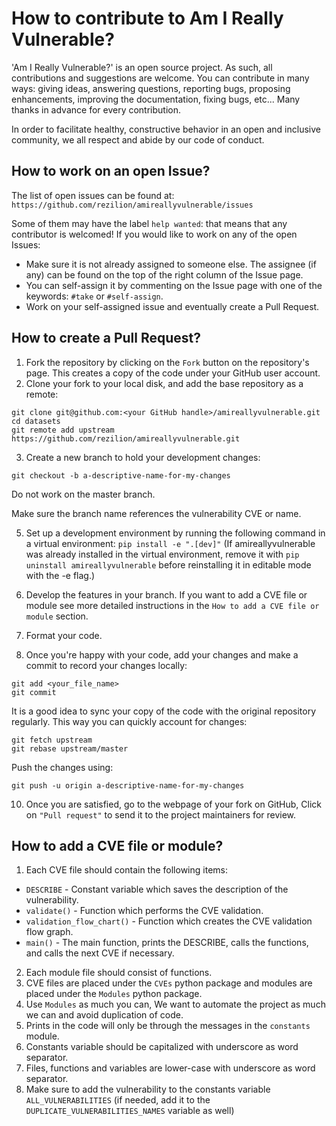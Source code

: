 # How to contribute to Am I Really Vulnerable?

'Am I Really Vulnerable?' is an open source project. As such, all contributions and suggestions are welcome.
You can contribute in many ways: giving ideas, answering questions, reporting bugs, proposing enhancements, 
improving the documentation, fixing bugs, etc...
Many thanks in advance for every contribution.

In order to facilitate healthy, constructive behavior in an open and inclusive community, 
we all respect and abide by our code of conduct.

## How to work on an open Issue?

The list of open issues can be found at: `https://github.com/rezilion/amireallyvulnerable/issues`

Some of them may have the label `help wanted`: that means that any contributor is welcomed!
If you would like to work on any of the open Issues:
- Make sure it is not already assigned to someone else. 
The assignee (if any) can be found on the top of the right column of the Issue page. 
- You can self-assign it by commenting on the Issue page with one of the keywords: `#take` or `#self-assign`. 
- Work on your self-assigned issue and eventually create a Pull Request.


## How to create a Pull Request?

1. Fork the repository by clicking on the `Fork` button on the repository's page. This creates a copy of the code under your GitHub user account. 
2. Clone your fork to your local disk, and add the base repository as a remote:

```
git clone git@github.com:<your GitHub handle>/amireallyvulnerable.git
cd datasets
git remote add upstream https://github.com/rezilion/amireallyvulnerable.git
```

3. Create a new branch to hold your development changes:
```
git checkout -b a-descriptive-name-for-my-changes
```
Do not work on the master branch.

Make sure the branch name references the vulnerability CVE or name.

5. Set up a development environment by running the following command in a virtual environment:
`pip install -e ".[dev]"`
(If amireallyvulnerable was already installed in the virtual environment, remove it with 
`pip uninstall amireallyvulnerable` before reinstalling it in editable mode with the -e flag.)

6. Develop the features in your branch. 
If you want to add a CVE file or module see more detailed instructions in the `How to add a CVE file or module` section.

7. Format your code. 

8. Once you're happy with your code, add your changes and make a commit to record your changes locally:
```
git add <your_file_name>
git commit
```
It is a good idea to sync your copy of the code with the original repository regularly. 
This way you can quickly account for changes:
```
git fetch upstream
git rebase upstream/master
```
Push the changes using:
```
git push -u origin a-descriptive-name-for-my-changes
```
10. Once you are satisfied, go to the webpage of your fork on GitHub,
Click on `"Pull request"` to send it to the project maintainers for review.


## How to add a CVE file or module?

1. Each CVE file should contain the following items:
- `DESCRIBE` - Constant variable which saves the description of the vulnerability.
- `validate()` - Function which performs the CVE validation.
- `validation_flow_chart()` - Function which creates the CVE validation flow graph.
- `main()` - The main function, prints the DESCRIBE, calls the functions, and calls the next CVE if necessary. 
2. Each module file should consist of functions.
3. CVE files are placed under the `CVEs` python package and modules are placed under the `Modules` python package.
4. Use `Modules` as much you can, We want to automate the project as much we can and avoid duplication of code.
5. Prints in the code will only be through the messages in the `constants` module. 
6. Constants variable should be capitalized with underscore as word separator.
7. Files, functions and variables are lower-case with underscore as word separator.
8. Make sure to add the vulnerability to the constants variable `ALL_VULNERABILITIES`
(if needed, add it to the `DUPLICATE_VULNERABILITIES_NAMES` variable as well)